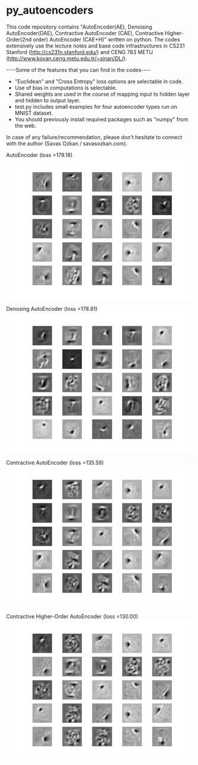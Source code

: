 # py_autoencoders

This code repository contains "AutoEncoder(AE), Denoising AutoEncoder(DAE), Contractive AutoEncoder (CAE), Contractive Higher-Order(2nd order) AutoEncoder (CAE+H)" written on python. The codes extensively use the lecture notes and base code infrastructures in CS231 Stanford (http://cs231n.stanford.edu/) and CENG 783 METU (http://www.kovan.ceng.metu.edu.tr/~sinan/DL/).

----Some of the features that you can find in the codes----
- "Euclidean" and "Cross Entropy" loss options are selectable in code. 
- Use of bias in computations is selectable.
- Shared weights are used in the course of mapping input to hidden layer and hidden to output layer.
- test.py includes small examples for four autoencoder types run on MNIST dataset.
- You should previously install required packages such as "numpy" from the web.

In case of any failure/recommendation, please don't hesitate to connect with the author (Savas Ozkan / savasozkan.com).

AutoEncoder (loss =179.18)
![alt tag](https://github.com/savasozkan/py_autoencoders/blob/master/results/ae_filter.png?raw=true "Optional Title")

Denosing AutoEncoder (loss =178.81)
![alt tag](https://github.com/savasozkan/py_autoencoders/blob/master/results/dae_filter.png)

Contractive AutoEncoder (loss =135.59)
![alt tag](https://github.com/savasozkan/py_autoencoders/blob/master/results/cae_filter.png)

Contractive Higher-Order AutoEncoder (loss =130.00)
![alt tag](https://github.com/savasozkan/py_autoencoders/blob/master/results/cae_h_filter.png)
